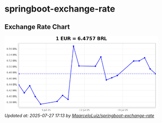 # springboot-exchange-rate

<!-- EXCHANGE-RATE-START -->
## Exchange Rate Chart

![Exchange Rate Chart](charts/chart.png)*Updated at: 2025-07-27 17:13 by [MaarceloLuiz/springboot-exchange-rate](https://github.com/MaarceloLuiz/springboot-exchange-rate)*


<!-- EXCHANGE-RATE-END -->